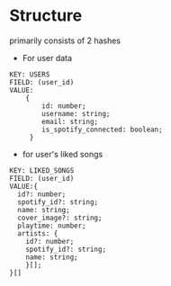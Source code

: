 # Structure

primarily consists of 2 hashes

- For user data
```
KEY: USERS
FIELD: (user_id)
VALUE: 
    {
        id: number;
        username: string;
        email: string;
        is_spotify_connected: boolean;
     }
```

- for user's liked songs
```
KEY: LIKED_SONGS
FIELD: (user_id)
VALUE:{
  id?: number;
  spotify_id?: string;
  name: string;
  cover_image?: string;
  playtime: number;
  artists: {
    id?: number;
    spotify_id?: string;
    name: string;
    }[];
}[]
```